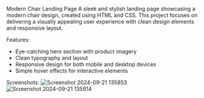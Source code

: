 Modern Chair Landing Page
A sleek and stylish landing page showcasing a modern chair design, created using HTML and CSS. This project focuses on delivering a visually appealing user experience with clean design elements and responsive layout.

Features:
* Eye-catching hero section with product imagery
* Clean typography and layout
* Responsive design for both mobile and desktop devices
* Simple hover effects for interactive elements

Screenshots:
![Screenshot 2024-09-21 135853](https://github.com/user-attachments/assets/80dfe1b1-4a7a-42c3-a1f6-e7912a12cb4b)
![Screenshot 2024-09-21 135914](https://github.com/user-attachments/assets/16aa16cf-2f42-4811-84df-d37a93b6a426)

  

